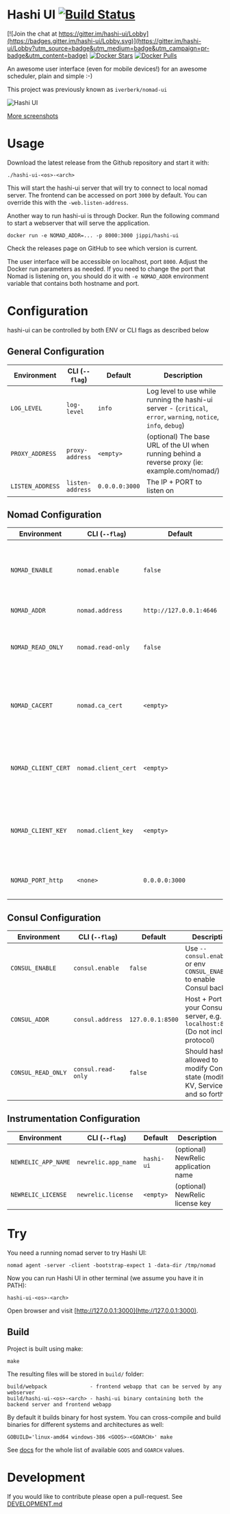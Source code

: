 Hashi UI [![Build Status](https://travis-ci.org/jippi/hashi-ui.svg?branch=master)](https://travis-ci.org/jippi/hashi-ui)
========

[![Join the chat at https://gitter.im/hashi-ui/Lobby](https://badges.gitter.im/hashi-ui/Lobby.svg)](https://gitter.im/hashi-ui/Lobby?utm_source=badge&utm_medium=badge&utm_campaign=pr-badge&utm_content=badge)
[![Docker Stars](https://img.shields.io/docker/stars/jippi/hashi-ui.svg)](https://hub.docker.com/r/jippi/hashi-ui/)
[![Docker Pulls](https://img.shields.io/docker/pulls/jippi/hashi-ui.svg)](https://hub.docker.com/r/jippi/hashi-ui/)

An awesome user interface (even for mobile devices!) for an awesome scheduler, plain and simple :-)

This project was previously known as `iverberk/nomad-ui`

![Hashi UI](https://dl.dropboxusercontent.com/u/27514/nomad-screenshots/0.5/cluster-overview-small.jpg)

[More screenshots](https://github.com/jippi/hashi-ui/blob/master/SCREENSHOTS.md)

# Usage

Download the latest release from the Github repository and start it with:

```
./hashi-ui-<os>-<arch>
```

This will start the hashi-ui server that will try to connect to local
nomad server. The frontend can be accessed on port `3000` by default.
You can override this with the `-web.listen-address`.

Another way to run hashi-ui is through Docker. Run the following command to
start a webserver that will serve the application.

```
docker run -e NOMAD_ADDR=... -p 8000:3000 jippi/hashi-ui
```

Check the releases page on GitHub to see which version is current.

The user interface will be accessible on localhost, port `8000`. Adjust the Docker
run parameters as needed. If you need to change the port that Nomad is listening
on, you should do it with ```-e NOMAD_ADDR``` environment variable that contains
both hostname and port.

# Configuration

hashi-ui can be controlled by both ENV or CLI flags as described below

## General Configuration

| Environment        	  | CLI (`--flag`)    		  | Default                 	| Description                                                                                                      |
|-------------------------|---------------------------|-----------------------------|------------------------------------------------------------------------------------------------------------------|
| `LOG_LEVEL` 	          | `log-level`               | `info`                  	| Log level to use while running the hashi-ui server - (`critical`, `error`, `warning`, `notice`, `info`, `debug`) |
| `PROXY_ADDRESS`         | `proxy-address` 	      | `<empty>`               	| (optional) The base URL of the UI when running behind a reverse proxy (ie: example.com/nomad/)                   |
| `LISTEN_ADDRESS`        | `listen-address`          | `0.0.0.0:3000`              | The IP + PORT to listen on                                                                                       |

## Nomad Configuration

| Environment        	  | CLI (`--flag`)    		  | Default                 	| Description                                                                                                      |
|-------------------------|---------------------------|-----------------------------|------------------------------------------------------------------------------------------------------------------|
| `NOMAD_ENABLE`          | `nomad.enable`      	  | `false` 	                | Use `--nomad.enable` or env `NOMAD_ENABLE=1` to enable Nomad backend                                             |
| `NOMAD_ADDR`            | `nomad.address`      	  | `http://127.0.0.1:4646` 	| Protocol + Host + Port for your .                                                                                |
| `NOMAD_READ_ONLY`  	  | `nomad.read-only`   	  | `false` 		        	| Should hash-ui allowed to modify Nomad state (stop/start jobs and so forth)	                                   |
| `NOMAD_CACERT`      	  | `nomad.ca_cert`      	  | `<empty>`   	            | (optional) path to a CA Cert file (remember to use `https://` in `NOMAD_ADDR` if you enable TLS)                 |
| `NOMAD_CLIENT_CERT`  	  | `nomad.client_cert`       | `<empty>` 	                | (optional) path to a client cert file (remember to use `https://` in `NOMAD_ADDR` if you enable TLS)             |
| `NOMAD_CLIENT_KEY`  	  | `nomad.client_key`        | `<empty>` 	                | (optional) path to a client key file (remember to use `https://` in `NOMAD_ADDR` if you enable TLS)          	   |
| `NOMAD_PORT_http` 	  | `<none>` 	              | `0.0.0.0:3000`          	| The IP + PORT to listen on (will overwrite `LISTEN_ADDRESS`)                                                     |

## Consul Configuration

| Environment        	  | CLI (`--flag`)    		  | Default                 	| Description                                                                                                      |
|-------------------------|---------------------------|-----------------------------|------------------------------------------------------------------------------------------------------------------|
| `CONSUL_ENABLE`         | `consul.enable`      	  | `false` 	                | Use `--consul.enable` or env `CONSUL_ENABLE=1` to enable Consul backend                                          |
| `CONSUL_ADDR`           | `consul.address`      	  | `127.0.0.1:8500`            | Host + Port for your Consul server, e.g. `localhost:8500` (Do not include protocol)                              |
| `CONSUL_READ_ONLY`  	  | `consul.read-only`   	  | `false` 		        	| Should hash-ui allowed to modify Consul state (modify KV, Services and so forth)                                 |

## Instrumentation Configuration

| Environment        	  | CLI (`--flag`)    		  | Default                 	| Description                                                                                                      |
|-------------------------|---------------------------|-----------------------------|------------------------------------------------------------------------------------------------------------------|
| `NEWRELIC_APP_NAME`     | `newrelic.app_name`  	  | `hashi-ui`               	| (optional) NewRelic application name                                                                             |
| `NEWRELIC_LICENSE`      | `newrelic.license`  	  | `<empty>`          	  		| (optional) NewRelic license key                                                                                  |


# Try

You need a running nomad server to try Hashi UI:

```
nomad agent -server -client -bootstrap-expect 1 -data-dir /tmp/nomad
```

Now you can run Hashi UI in other terminal (we assume you have it in PATH):

```
hashi-ui-<os>-<arch>
```

Open browser and visit [http://127.0.0.1:3000](http://127.0.0.1:3000).

## Build

Project is built using make:

```
make
```

The resulting files will be stored in `build/` folder:

```
build/webpack              - frontend webapp that can be served by any webserver
build/hashi-ui-<os>-<arch> - hashi-ui binary containing both the backend server and frontend webapp
```

By default it builds binary for host system. You can cross-compile and
build binaries for different systems and architectures as well:

```
GOBUILD='linux-amd64 windows-386 <GOOS>-<GOARCH>' make
```

See [docs](https://golang.org/doc/install/source) for the whole list of available `GOOS` and `GOARCH`
values.

# Development

If you would like to contribute please open a pull-request. See [DEVELOPMENT.md](https://github.com/jippi/hashi-ui/blob/master/DEVELOPMENT.md)
